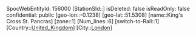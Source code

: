 ﻿---
location: [51.5308,-0.1238]
type: Station
tags:
- geo/Station
- Europe/United_Kingdom/London

---
SpocWebEntityId: 156000
[StationSId::]
isDeleted: false
isReadOnly: false
confidential: public
[geo-lon::-0.1238]
[geo-lat::51.5308]
[name::King&#x27;s Cross St. Pancras]
[zone::1]
[Num_lines::6]
[switch-to-Rail::1]
[Country::[United_Kingdom](geo/Continent/Europe/United_Kingdom.md)]
[City::[London](geo/Continent/Europe/United_Kingdom/London.md)]


